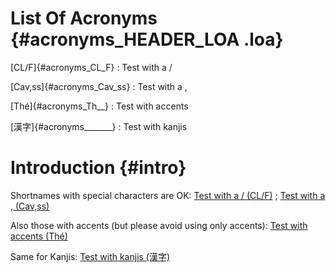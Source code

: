 # List Of Acronyms {#acronyms_HEADER_LOA .loa}

[CL/F]{#acronyms_CL_F}
:   Test with a /

[Cav,ss]{#acronyms_Cav_ss}
:   Test with a ,

[Thé]{#acronyms_Th__}
:   Test with accents

[漢字]{#acronyms_______}
:   Test with kanjis

# Introduction {#intro}

Shortnames with special characters are OK: [Test with a / (CL/F)](#acronyms_CL_F) ; [Test with a , (Cav,ss)](#acronyms_Cav_ss)

Also those with accents (but please avoid using only accents): [Test with accents (Thé)](#acronyms_Th__)

Same for Kanjis: [Test with kanjis (漢字)](#acronyms_______)
